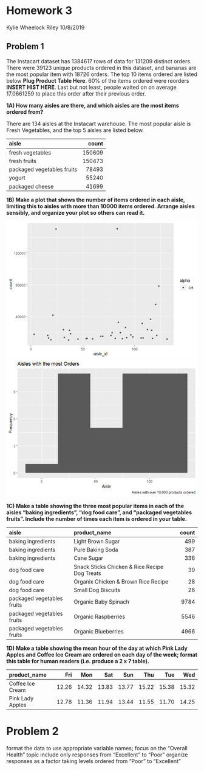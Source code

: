 Homework 3
================
Kylie Wheelock Riley
10/8/2019

## Problem 1

The Instacart dataset has 1384617 rows of data for 131209 distinct
orders. There were 39123 unique products ordered in this dataset, and
bananas are the most popular item with 18726 orders. The top 10 items
ordered are listed below **Plug Product Table Here**. 60% of the items
ordered were reorders **INSERT HIST HERE**. Last but not least, people
waited on on average 17.0661259 to place this order after their previous
order.

**1A) How many aisles are there, and which aisles are the most items
ordered from?**

There are 134 aisles at the Instacart warehouse. The most popular aisle
is Fresh Vegetables, and the top 5 aisles are listed below.

| aisle                      |  count |
| :------------------------- | -----: |
| fresh vegetables           | 150609 |
| fresh fruits               | 150473 |
| packaged vegetables fruits |  78493 |
| yogurt                     |  55240 |
| packaged cheese            |  41699 |

**1B) Make a plot that shows the number of items ordered in each aisle,
limiting this to aisles with more than 10000 items ordered. Arrange
aisles sensibly, and organize your plot so others can read it.**

![](p8105_hw3_kmw2189_files/figure-gfm/prob%201B-1.png)<!-- -->![](p8105_hw3_kmw2189_files/figure-gfm/prob%201B-2.png)<!-- -->

**1C) Make a table showing the three most popular items in each of the
aisles “baking ingredients”, “dog food care”, and “packaged vegetables
fruits”. Include the number of times each item is ordered in your
table.**

| aisle                      | product\_name                                 | count |
| :------------------------- | :-------------------------------------------- | ----: |
| baking ingredients         | Light Brown Sugar                             |   499 |
| baking ingredients         | Pure Baking Soda                              |   387 |
| baking ingredients         | Cane Sugar                                    |   336 |
| dog food care              | Snack Sticks Chicken & Rice Recipe Dog Treats |    30 |
| dog food care              | Organix Chicken & Brown Rice Recipe           |    28 |
| dog food care              | Small Dog Biscuits                            |    26 |
| packaged vegetables fruits | Organic Baby Spinach                          |  9784 |
| packaged vegetables fruits | Organic Raspberries                           |  5546 |
| packaged vegetables fruits | Organic Blueberries                           |  4966 |

**1D) Make a table showing the mean hour of the day at which Pink Lady
Apples and Coffee Ice Cream are ordered on each day of the week; format
this table for human readers (i.e. produce a 2 x 7 table).**

| product\_name    |   Fri |   Mon |   Sat |   Sun |   Thu |   Tue |   Wed |
| :--------------- | ----: | ----: | ----: | ----: | ----: | ----: | ----: |
| Coffee Ice Cream | 12.26 | 14.32 | 13.83 | 13.77 | 15.22 | 15.38 | 15.32 |
| Pink Lady Apples | 12.78 | 11.36 | 11.94 | 13.44 | 11.55 | 11.70 | 14.25 |

# Problem 2

format the data to use appropriate variable names; focus on the “Overall
Health” topic include only responses from “Excellent” to “Poor” organize
responses as a factor taking levels ordered from “Poor” to “Excellent”

